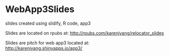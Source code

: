WebApp3Slides
=============

slides created using slidify, R code, app3


Slides are located on rpubs at: http://rpubs.com/karenjyang/relocator_slides


Slides are pitch for web app3 located at: http://karenjyang.shinyapps.io/app3/






